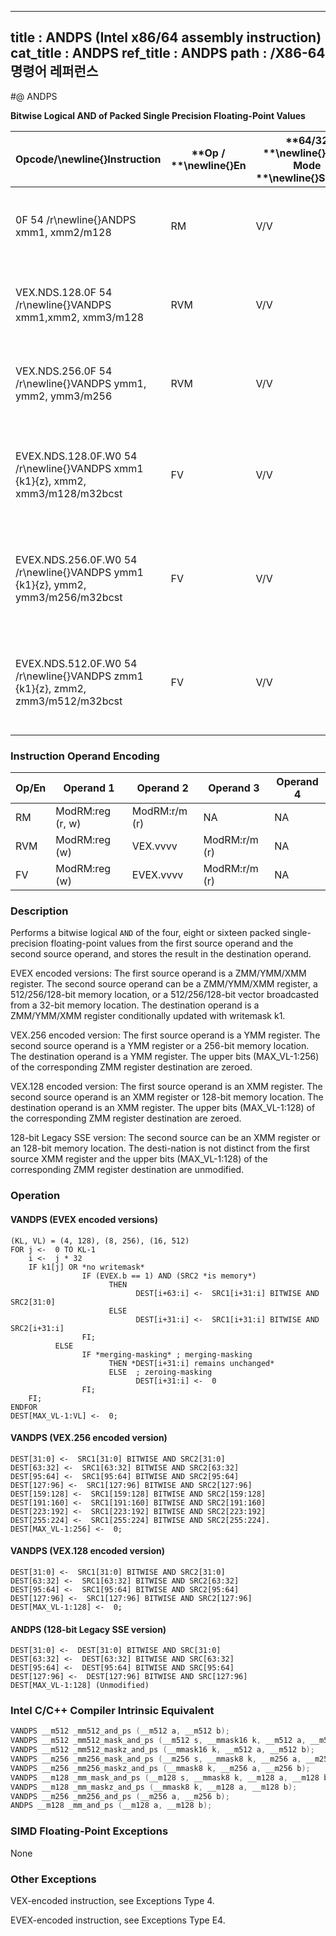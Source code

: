 ----------------------------
title : ANDPS (Intel x86/64 assembly instruction)
cat_title : ANDPS
ref_title : ANDPS
path : /X86-64 명령어 레퍼런스
----------------------------
#@ ANDPS

**Bitwise Logical AND of Packed Single Precision Floating-Point Values**

|**Opcode/**\newline{}**Instruction**|**Op / **\newline{}**En**|**64/32 **\newline{}**bit Mode **\newline{}**Support**|**CPUID **\newline{}**Feature **\newline{}**Flag**|**Description**|
|------------------------------------|-------------------------|------------------------------------------------------|--------------------------------------------------|---------------|
|0F 54 /r\newline{}ANDPS xmm1, xmm2/m128|RM|V/V|SSE|Return the bitwise logical AND of packed single-precision floating-point values in xmm1 and xmm2/mem. |
|VEX.NDS.128.0F 54 /r\newline{}VANDPS xmm1,xmm2, xmm3/m128|RVM|V/V|AVX|Return the bitwise logical AND of packed single-precision floating-point values in xmm2 and xmm3/mem. |
|VEX.NDS.256.0F 54 /r\newline{}VANDPS ymm1, ymm2, ymm3/m256|RVM|V/V|AVX|Return the bitwise logical AND of packed single-precision floating-point values in ymm2 and ymm3/mem.|
|EVEX.NDS.128.0F.W0 54 /r\newline{}VANDPS xmm1 {k1}{z}, xmm2, xmm3/m128/m32bcst|FV|V/V|AVX512VLAVX512DQ|Return the bitwise logical AND of packed single-precision floating-point values in xmm2 and xmm3/m128/m32bcst subject to writemask k1.|
|EVEX.NDS.256.0F.W0 54 /r\newline{}VANDPS ymm1 {k1}{z}, ymm2, ymm3/m256/m32bcst|FV|V/V|AVX512VLAVX512DQ|Return the bitwise logical AND of packed single-precision floating-point values in ymm2 and ymm3/m256/m32bcst subject to writemask k1.|
|EVEX.NDS.512.0F.W0 54 /r\newline{}VANDPS zmm1 {k1}{z}, zmm2, zmm3/m512/m32bcst|FV|V/V|AVX512DQ|Return the bitwise logical AND of packed single-precision floating-point values in zmm2 and zmm3/m512/m32bcst subject to writemask k1.|
### Instruction Operand Encoding


|Op/En|Operand 1|Operand 2|Operand 3|Operand 4|
|-----|---------|---------|---------|---------|
|RM|ModRM:reg (r, w)|ModRM:r/m (r)|NA|NA|
|RVM|ModRM:reg (w)|VEX.vvvv|ModRM:r/m (r)|NA|
|FV|ModRM:reg (w)|EVEX.vvvv|ModRM:r/m (r)|NA|
### Description


Performs a bitwise logical `AND` of the four, eight or sixteen packed single-precision floating-point values from the first source operand and the second source operand, and stores the result in the destination operand.

EVEX encoded versions: The first source operand is a ZMM/YMM/XMM register. The second source operand can be a ZMM/YMM/XMM register, a 512/256/128-bit memory location, or a 512/256/128-bit vector broadcasted from a 32-bit memory location. The destination operand is a ZMM/YMM/XMM register conditionally updated with writemask k1.

VEX.256 encoded version: The first source operand is a YMM register. The second source operand is a YMM register or a 256-bit memory location. The destination operand is a YMM register. The upper bits (MAX_VL-1:256) of the corresponding ZMM register destination are zeroed.

VEX.128 encoded version: The first source operand is an XMM register. The second source operand is an XMM register or 128-bit memory location. The destination operand is an XMM register. The upper bits (MAX_VL-1:128) of the corresponding ZMM register destination are zeroed.

128-bit Legacy SSE version: The second source can be an XMM register or an 128-bit memory location. The desti-nation is not distinct from the first source XMM register and the upper bits (MAX_VL-1:128) of the corresponding ZMM register destination are unmodified.


### Operation
#### VANDPS (EVEX encoded versions)
```info-verb
(KL, VL) = (4, 128), (8, 256), (16, 512)
FOR j  <-  0 TO KL-1
    i <-   j * 32
    IF k1[j] OR *no writemask*
                IF (EVEX.b == 1) AND (SRC2 *is memory*)
                      THEN
                            DEST[i+63:i]  <-  SRC1[i+31:i] BITWISE AND SRC2[31:0]
                      ELSE 
                            DEST[i+31:i]  <-  SRC1[i+31:i] BITWISE AND SRC2[i+31:i]
                FI;
          ELSE 
                IF *merging-masking* ; merging-masking
                      THEN *DEST[i+31:i] remains unchanged*
                      ELSE  ; zeroing-masking
                            DEST[i+31:i] <-   0
                FI;
    FI;
ENDFOR
DEST[MAX_VL-1:VL] <-   0;
```
#### VANDPS (VEX.256 encoded version)
```info-verb
DEST[31:0]  <-  SRC1[31:0] BITWISE AND SRC2[31:0]
DEST[63:32]  <-  SRC1[63:32] BITWISE AND SRC2[63:32]
DEST[95:64] <-   SRC1[95:64] BITWISE AND SRC2[95:64]
DEST[127:96]  <-  SRC1[127:96] BITWISE AND SRC2[127:96]
DEST[159:128]  <-  SRC1[159:128] BITWISE AND SRC2[159:128]
DEST[191:160] <-   SRC1[191:160] BITWISE AND SRC2[191:160]
DEST[223:192]  <-  SRC1[223:192] BITWISE AND SRC2[223:192]
DEST[255:224] <-   SRC1[255:224] BITWISE AND SRC2[255:224].
DEST[MAX_VL-1:256]  <-  0;
```
#### VANDPS (VEX.128 encoded version)
```info-verb
DEST[31:0]  <-  SRC1[31:0] BITWISE AND SRC2[31:0]
DEST[63:32] <-   SRC1[63:32] BITWISE AND SRC2[63:32]
DEST[95:64] <-   SRC1[95:64] BITWISE AND SRC2[95:64]
DEST[127:96] <-   SRC1[127:96] BITWISE AND SRC2[127:96]
DEST[MAX_VL-1:128] <-   0;
```
#### ANDPS (128-bit Legacy SSE version)
```info-verb
DEST[31:0]  <-  DEST[31:0] BITWISE AND SRC[31:0]
DEST[63:32] <-   DEST[63:32] BITWISE AND SRC[63:32]
DEST[95:64]  <-  DEST[95:64] BITWISE AND SRC[95:64]
DEST[127:96]  <-  DEST[127:96] BITWISE AND SRC[127:96]
DEST[MAX_VL-1:128] (Unmodified)
```

### Intel C/C++ Compiler Intrinsic Equivalent

```cpp
VANDPS __m512 _mm512_and_ps (__m512 a, __m512 b);
VANDPS __m512 _mm512_mask_and_ps (__m512 s, __mmask16 k, __m512 a, __m512 b);
VANDPS __m512 _mm512_maskz_and_ps (__mmask16 k, __m512 a, __m512 b);
VANDPS __m256 _mm256_mask_and_ps (__m256 s, __mmask8 k, __m256 a, __m256 b);
VANDPS __m256 _mm256_maskz_and_ps (__mmask8 k, __m256 a, __m256 b);
VANDPS __m128 _mm_mask_and_ps (__m128 s, __mmask8 k, __m128 a, __m128 b);
VANDPS __m128 _mm_maskz_and_ps (__mmask8 k, __m128 a, __m128 b);
VANDPS __m256 _mm256_and_ps (__m256 a, __m256 b);
ANDPS __m128 _mm_and_ps (__m128 a, __m128 b);
```
### SIMD Floating-Point Exceptions


None

### Other Exceptions


VEX-encoded instruction, see Exceptions Type 4.

EVEX-encoded instruction, see Exceptions Type E4.

